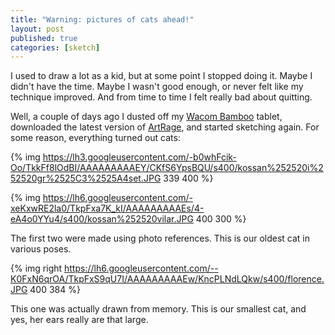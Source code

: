 ```yaml
---
title: "Warning: pictures of cats ahead!"
layout: post
published: true
categories: [sketch]
---
```


I used to draw a lot as a kid, but at some point I stopped doing
it. Maybe I didn't have the time. Maybe I wasn't good enough, or never
felt like my technique improved. And from time to time I felt really
bad about quitting.

Well, a couple of days ago I dusted off my [Wacom Bamboo][bamboo]
tablet, downloaded the latest version of [ArtRage][rage], and started
sketching again. For some reason, everything turned out cats:

{% img https://lh3.googleusercontent.com/-b0whFcik-Oo/TkkFf8lOdBI/AAAAAAAAAEY/CKfS6YpsBQU/s400/kossan%252520i%252520gr%2525C3%2525A4set.JPG 339 400 %}

{% img https://lh6.googleusercontent.com/-xeKxwRE2la0/TkpFxa7K_kI/AAAAAAAAAEs/4-eA4o0YYu4/s400/kossan%252520vilar.JPG 400 300 %}

The first two were made using photo references. This is our oldest cat
in various poses.

{% img right https://lh6.googleusercontent.com/--K0FxN6qrOA/TkpFxS9qU7I/AAAAAAAAAEw/KncPLNdLQkw/s400/florence.JPG 400 384 %}

This one was actually drawn from memory. This is our smallest cat, and
yes, her ears really are that large.


[bamboo]:http://www.wacom.com/en/Products/BambooTablets.aspx
[rage]:http://www.artrage.com/artrage2.html
